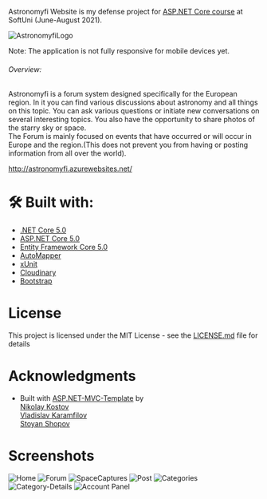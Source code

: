 <p>Astronomyfi Website is my defense project for <a href="https://softuni.bg/trainings/3354/asp-dot-net-core-june-2021">ASP.NET Core course</a> at SoftUni (June-August 2021).</p>

![AstronomyfiLogo](Screenshots/AstronomifyLogo.png)

<p>Notе: The application is not fully responsive for mobile devices yet.</p>

###### Overview:

Astronomyfi is a forum system designed specifically for the European region. In it you can find various discussions about astronomy and all things on this topic. You can ask various questions or initiate new conversations on several interesting topics. You also have the opportunity to share photos of the starry sky or space. <br>
The Forum is mainly focused on events that have occurred or will occur in Europe and the region.(This does not prevent you from having or posting information from all over the world).

http://astronomyfi.azurewebsites.net/
  
# 🛠 Built with:
* [.NET Core 5.0](https://github.com/dotnet/core)
* [ASP.NET Core 5.0](https://github.com/dotnet/aspnetcore)
* [Entity Framework Core 5.0](https://github.com/dotnet/efcore)
* [AutoMapper](https://github.com/AutoMapper/AutoMapper)
* [xUnit](https://github.com/xunit/xunit)
* [Cloudinary](https://github.com/cloudinary/CloudinaryDotNet)
* [Bootstrap](https://github.com/twbs/bootstrap)

# License

This project is licensed under the MIT License - see the [LICENSE.md](LICENSE) file for details

# Acknowledgments

* Built with [ASP.NET-MVC-Template](https://github.com/NikolayIT/ASP.NET-Core-Template) by <br>
[Nikolay Kostov](https://github.com/NikolayIT) <br>
[Vladislav Karamfilov](https://github.com/vladislav-karamfilov) <br>
[Stoyan Shopov](https://github.com/StoyanShopov) <br>

# Screenshots

![Home](HomePage.png)
![Forum](Forum-Home.png)
![SpaceCaptures](Post-Details.png)
![Post](Categories.png)
![Categories](Category-Details.png)
![Category-Details](Space-Captures.png)
![Account Panel](Account-Panel.png)
